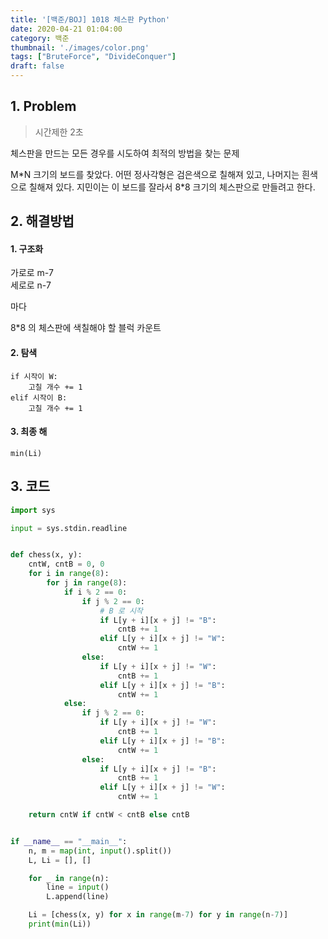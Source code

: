 ```yaml
---
title: '[백준/BOJ] 1018 체스판 Python'
date: 2020-04-21 01:04:00
category: 백준
thumbnail: './images/color.png'
tags: ["BruteForce", "DivideConquer"]
draft: false
--- 
```


## 1. Problem <br>
> 시간제한 2초

체스판을 만드는 모든 경우를 시도하여 최적의 방법을 찾는 문제

M\*N 크기의 보드를 찾았다. 어떤 정사각형은 검은색으로 칠해져 있고, 나머지는 흰색으로 칠해져 있다. 지민이는 이 보드를 잘라서 8*8 크기의 체스판으로 만들려고 한다.


## 2. 해결방법

#### 1. 구조화
가로로 m-7<br>
세로로 n-7

마다

8*8 의 체스판에 색칠해야 할 블럭 카운트

#### 2. 탐색 <br>
    if 시작이 W:
        고칠 개수 += 1
    elif 시작이 B:
        고칠 개수 += 1
#### 3. 최종 해 <br>
    min(Li)

## 3. 코드
```python
import sys

input = sys.stdin.readline


def chess(x, y):
    cntW, cntB = 0, 0
    for i in range(8):
        for j in range(8):
            if i % 2 == 0:
                if j % 2 == 0:
                    # B 로 시작
                    if L[y + i][x + j] != "B":
                        cntB += 1
                    elif L[y + i][x + j] != "W":
                        cntW += 1
                else:
                    if L[y + i][x + j] != "W":
                        cntB += 1
                    elif L[y + i][x + j] != "B":
                        cntW += 1
            else:
                if j % 2 == 0:
                    if L[y + i][x + j] != "W":
                        cntB += 1
                    elif L[y + i][x + j] != "B":
                        cntW += 1
                else:
                    if L[y + i][x + j] != "B":
                        cntB += 1
                    elif L[y + i][x + j] != "W":
                        cntW += 1

    return cntW if cntW < cntB else cntB


if __name__ == "__main__":
    n, m = map(int, input().split())
    L, Li = [], []

    for _ in range(n):
        line = input()
        L.append(line)

    Li = [chess(x, y) for x in range(m-7) for y in range(n-7)]
    print(min(Li))
```